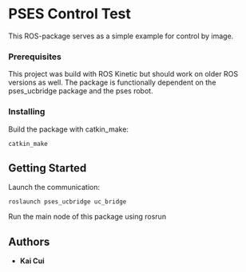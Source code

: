 # PSES Control Test

This ROS-package serves as a simple example for control by image. 

### Prerequisites

This project was build with ROS Kinetic but should work on older ROS versions as well.
The package is functionally dependent on the pses_ucbridge package and the pses robot.

### Installing

Build the package with catkin_make:

`catkin_make`

## Getting Started

Launch the communication:

`roslaunch pses_ucbridge uc_bridge`

Run the main node of this package using rosrun

## Authors

* **Kai Cui**
